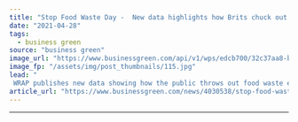 ```yaml
---
title: "Stop Food Waste Day -  New data highlights how Brits chuck out 4.5 million tonnes of food every year"
date: "2021-04-28"
tags: 
  - business green
source: "business green"
image_url: "https://www.businessgreen.com/api/v1/wps/edcb700/32c37aa8-bed7-4b17-b44f-2c84b996c04f/3/food-waste-rubbish-185x114.jpg"
image_fp: "/assets/img/post_thumbnails/115.jpg"
lead: "
 WRAP publishes new data showing how the public throws out food waste equivalent to 375,000 rubbish collecting vehicles ..."
article_url: "https://www.businessgreen.com/news/4030538/stop-food-waste-day-highlights-brits-chuck-million-tonnes-food"
---
```


---
